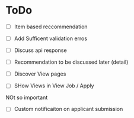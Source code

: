 # ToDo
* [ ] Item based reccommendation
* [ ] Add Sufficent validation erros
* [ ] Discuss api response 
* [ ] Recommendation to be discussed later (detail)
* [ ] Discover View pages
* [ ] SHow Views in View Job / Apply



NOt so important
* [ ] Custom notificaiton on applicant submission
